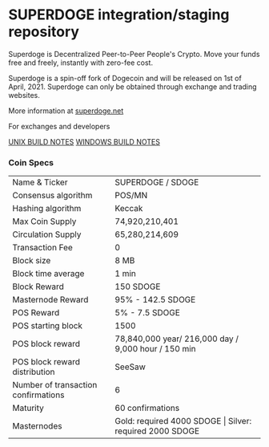 SUPERDOGE integration/staging repository
=====================================

Superdoge is Decentralized Peer-to-Peer People's Crypto. Move your funds free and freely, instantly with zero-fee cost.

Superdoge is a spin-off fork of Dogecoin and will be released on 1st of April, 2021. Superdoge can only be obtained through exchange and trading websites.


More information at [superdoge.net](https://superdoge.net) 

For exchanges and developers

[UNIX BUILD NOTES](https://github.com/superdoge-project/superdoge/blob/main/doc/build-unix.md)
[WINDOWS BUILD NOTES](https://github.com/superdoge-project/superdoge/blob/main/doc/build-windows.md)


### Coin Specs

<table>
<tr><td>Name & Ticker</td><td> SUPERDOGE /  SDOGE</td></tr>
<tr><td>Consensus algorithm</td><td> POS/MN</td></tr>
<tr><td>Hashing algorithm</td><td> Keccak</td></tr>
<tr><td>Max Coin Supply</td><td> 74,920,210,401</td></tr>
<tr><td>Circulation Supply</td><td> 65,280,214,609</td></tr>
<tr><td>Transaction Fee</td><td> 0</td></tr>
<tr><td>Block size</td><td> 8 MB</td></tr>
<tr><td>Block time average</td><td> 1 min</td></tr>
<tr><td>Block Reward</td><td> 150 SDOGE</td></tr>
<tr><td>Masternode Reward</td><td> 95% - 142.5 SDOGE</td></tr>
<tr><td>POS Reward</td><td>5% - 7.5 SDOGE</td></tr>
<tr><td>POS starting block</td><td> 1500</td></tr>
<tr><td>POS block reward</td><td> 78,840,000 year/ 216,000 day / 9,000 hour / 150 min</td></tr>
<tr><td>POS block reward distribution</td><td> SeeSaw</td></tr>
<tr><td>Number of transaction confirmations</td><td> 6</td></tr>
<tr><td>Maturity</td><td> 60 confirmations</td></tr>
<tr><td>Masternodes</td><td>Gold: required 4000 SDOGE | Silver: required 2000 SDOGE</td></tr>
</table>